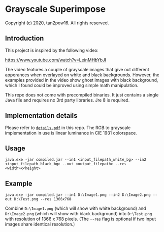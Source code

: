 # Grayscale Superimpose
Copyright (c) 2020, tan2pow16. All rights reserved.

## Introduction
This project is inspired by the following video:

https://www.youtube.com/watch?v=LeinMHbYbJI

The video features a couple of grayscale images that give out different apperances when overlayed on white and black backgrounds. However, the examples provided in the video show ghost images with black background, which I found could be improved using simple math manipulation.

This repo does not come with precompiled binaries. It just contains a single Java file and requires no 3rd party libraries. Jre 8 is required.

## Implementation details
Please refer to [`details.pdf`](https://github.com/tan2pow16/Grayscale_Superimpose/blob/main/details.pdf) in this repo. The RGB to grayscale implementation in use is linear luminance in CIE 1931 colorspace.

## Usage
`java.exe -jar compiled.jar --in1 <input_filepath_white_bg> --in2 <input_filepath_black_bg> --out <output_filepath> --res <width>x<height>`

## Example
`java.exe -jar compiled.jar --in1 D:\Image1.png --in2 D:\Image2.png --out D:\Test.png --res 1366x768`

Combine `D:\Image1.png` (which will show with white background) and `D:\Image2.png` (which will show with black background) into `D:\Test.png` with resolution of 1366 x 768 pixels. (The `--res` flag is optional if two input images share identical resolution.)
